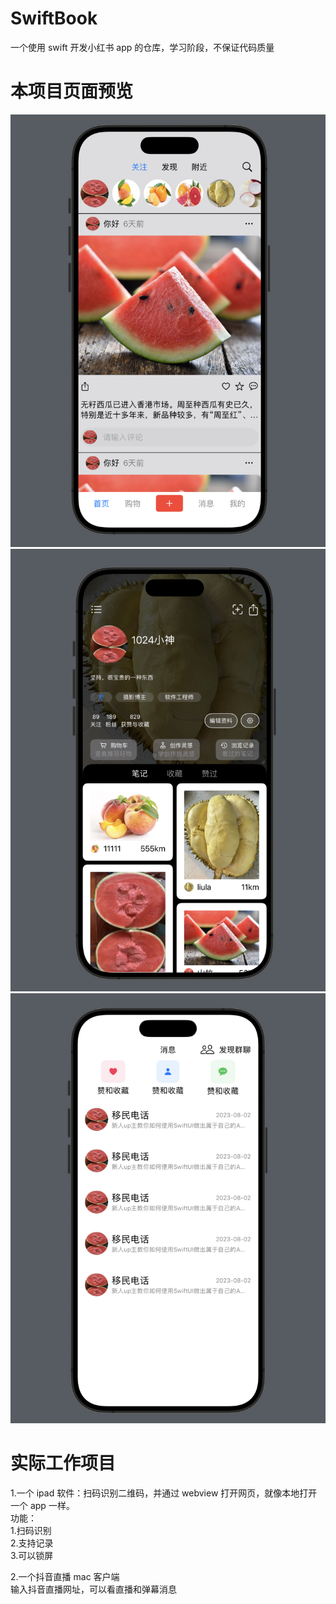 # SwiftBook

一个使用 swift 开发小红书 app 的仓库，学习阶段，不保证代码质量


# 本项目页面预览
![](./Resources/hongshu.png)
![](./Resources/account.png)
![](./Resources/message.png)


# 实际工作项目

1.一个 ipad 软件：扫码识别二维码，并通过 webview 打开网页，就像本地打开一个 app 一样。  
功能：  
1.扫码识别  
2.支持记录  
3.可以锁屏  

 

2.一个抖音直播 mac 客户端  
输入抖音直播网址，可以看直播和弹幕消息
